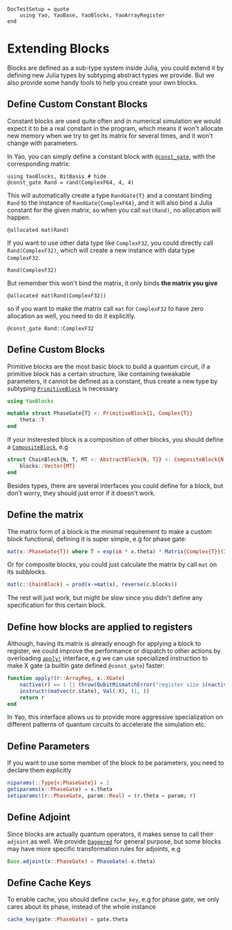```@meta
DocTestSetup = quote
    using Yao, YaoBase, YaoBlocks, YaoArrayRegister
end
```

# Extending Blocks

Blocks are defined as a sub-type system inside Julia, you could extend it by defining new Julia types by subtyping abstract types we provide. But we also provide some handy tools to help you create your own blocks.

## Define Custom Constant Blocks

Constant blocks are used quite often and in numerical simulation we would expect it to be a real constant in the program, which means it won't allocate new memory when we try to get its matrix for several times, and it won't change with parameters.

In Yao, you can simply define a constant block with [`@const_gate`](@ref), with the corresponding matrix:

```@repl
using YaoBlocks, BitBasis # hide
@const_gate Rand = rand(ComplexF64, 4, 4)
```

This will automatically create a type `RandGate{T}` and a constant binding `Rand` to the instance of `RandGate{ComplexF64}`,
and it will also bind a Julia constant for the given matrix, so when you call `mat(Rand)`, no allocation will happen.

```@repl
@allocated mat(Rand)
```

If you want to use other data type like `ComplexF32`, you could directly call `Rand(ComplexF32)`, which will create a new instance with data type `ComplexF32`.

```@repl
Rand(ComplexF32)
```

But remember this won't bind the matrix, it only binds **the matrix you give**

```@repl
@allocated mat(Rand(ComplexF32))
```

so if you want to make the matrix call `mat` for `ComplexF32` to have zero allocation as well, you need to do it explicitly.

```@repl
@const_gate Rand::ComplexF32
```

## Define Custom Blocks

Primitive blocks are the most basic block to build a quantum circuit, if a primitive block has a certain structure, like containing tweakable parameters, it cannot be defined as a constant, thus create a new type by subtyping [`PrimitiveBlock`](@ref) is necessary

```julia
using YaoBlocks

mutable struct PhaseGate{T} <: PrimitiveBlock{1, Complex{T}}
    theta::T
end
```

If your insterested block is a composition of other blocks, you should define a [`CompositeBlock`](@ref), e.g

```julia
struct ChainBlock{N, T, MT <: AbstractBlock{N, T}} <: CompositeBlock{N, T}
    blocks::Vector{MT}
end
```

Besides types, there are several interfaces you could define for a block, but don't worry, they should just error if it doesn't work.

## Define the matrix

The matrix form of a block is the minimal requirement to make a custom block functional, defining it is super simple, e.g for phase gate:

```julia
mat(x::PhaseGate{T}) where T = exp(im * x.theta) * Matrix{Complex{T}}(I, 2, 2)
```

Or for composite blocks, you could just calculate the matrix by call `mat` on its subblocks.

```julia
mat(c::ChainBlock) = prod(x->mat(x), reverse(c.blocks))
```

The rest will just work, but might be slow since you didn't define any specification for this certain block.

## Define how blocks are applied to registers

Although, having its matrix is already enough for applying a block to register, we could improve the performance or dispatch to other actions by overloading [`apply!`](@ref) interface, e.g we can use specialized instruction to make X gate (a builtin gate defined `@const_gate`) faster:

```julia
function apply!(r::ArrayReg, x::XGate)
    nactive(r) == 1 || throw(QubitMismatchError("register size $(nactive(r)) mismatch with block size $N"))
    instruct!(matvec(r.state), Val(:X), (1, ))
    return r
end
```

In Yao, this interface allows us to provide more aggressive specialization on different patterns of quantum circuits to accelerate the simulation etc.

## Define Parameters

If you want to use some member of the block to be parameters, you need to declare them explicitly

```julia
niparams(::Type{<:PhaseGate}) = 1
getiparams(x::PhaseGate) = x.theta
setiparams!(r::PhaseGate, param::Real) = (r.theta = param; r)
```

## Define Adjoint

Since blocks are actually quantum operators, it makes sense to call their `adjoint` as well. We provide [`Daggered`](@ref) for general purpose, but some blocks may have more specific transformation rules for adjoints, e.g

```julia
Base.adjoint(x::PhaseGate) = PhaseGate(-x.theta)
```

## Define Cache Keys

To enable cache, you should define `cache_key`, e.g for phase gate, we only cares about its phase, instead of the whole instance

```julia
cache_key(gate::PhaseGate) = gate.theta
```
